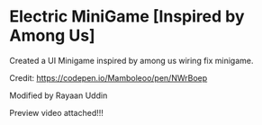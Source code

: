 # Electric MiniGame [Inspired by Among Us]

Created a UI Minigame inspired by among us wiring fix minigame.

Credit: https://codepen.io/Mamboleoo/pen/NWrBoep

Modified by Rayaan Uddin

Preview video attached!!!
